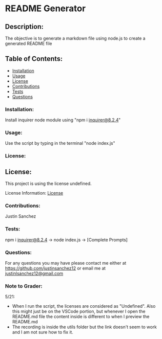 # README Generator
  
  ## Description:
  The objective is to generate a markdown file using node.js to create a generated README file
  ## Table of Contents:
  * [Installation](#installation)
  * [Usage](#usage)
  * [License](#license)
  * [Contributions](#contributions)
  * [Tests](#tests)
  * [Questions](#questions)
  ### Installation:
  Install inquirer node module using "npm i inquirer@8.2.4"
  ### Usage:
  Use the script by typing in the terminal "node index.js"
  ### License:
  ## License:
  This project is using the license undefined.

  License Information: [License]()
  ### Contributions:
  Justin Sanchez
  ### Tests:
  npm i inquirer@8.2.4 -> node index.js -> [Complete Prompts]
  ### Questions:
  
  For any questions you may have please contact me either at https://github.com/justinsanchez12 
  or email me at justinlsanchez12@gmail.com

  ### Note to Grader: 
  5/21: 
  - When I run the script, the licenses are considered as "Undefined". Also this might just be on the VSCode portion, but whenever I open the README.md file the content inside is different
  to when I preview the README.md
  - The recording is inside the utils folder but the link doesn't seem to work and I am not sure how to fix it. 
